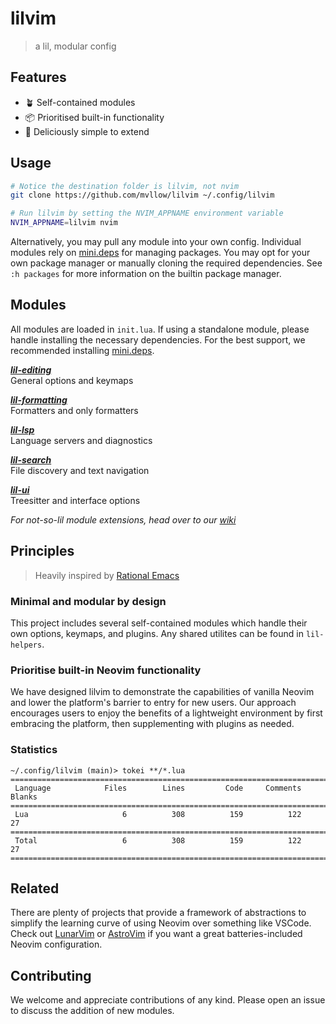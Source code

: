 # lilvim

> a lil, modular config

## Features

- 🪴 Self-contained modules
- 📦 Prioritised built-in functionality
- 🥟 Deliciously simple to extend

## Usage

```sh
# Notice the destination folder is lilvim, not nvim
git clone https://github.com/mvllow/lilvim ~/.config/lilvim

# Run lilvim by setting the NVIM_APPNAME environment variable
NVIM_APPNAME=lilvim nvim
```

Alternatively, you may pull any module into your own config. Individual modules rely on [mini.deps](https://github.com/echasnovski/mini.deps) for managing packages. You may opt for your own package manager or manually cloning the required dependencies. See `:h packages` for more information on the builtin package manager.

## Modules

All modules are loaded in `init.lua`. If using a standalone module, please handle installing the necessary dependencies. For the best support, we recommended installing [mini.deps](https://github.com/echasnovski/mini.deps?tab=readme-ov-file#installation).

_**[lil-editing](lua/lil-editing.lua)**_\
General options and keymaps

_**[lil-formatting](lua/lil-formatting.lua)**_\
Formatters and only formatters

_**[lil-lsp](lua/lil-lsp.lua)**_\
Language servers and diagnostics

_**[lil-search](lua/lil-search.lua)**_\
File discovery and text navigation

_**[lil-ui](lua/lil-ui.lua)**_\
Treesitter and interface options

_For not-so-lil module extensions, head over to our [wiki](https://github.com/mvllow/lilvim/wiki)_

## Principles

> Heavily inspired by [Rational Emacs](https://github.com/SystemCrafters/rational-emacs)

### Minimal and modular by design

This project includes several self-contained modules which handle their own options, keymaps, and plugins. Any shared utilites can be found in `lil-helpers`.

### Prioritise built-in Neovim functionality

We have designed lilvim to demonstrate the capabilities of vanilla Neovim and lower the platform's barrier to entry for new users. Our approach encourages users to enjoy the benefits of a lightweight environment by first embracing the platform, then supplementing with plugins as needed.

### Statistics

```
~/.config/lilvim (main)> tokei **/*.lua
===============================================================================
 Language            Files        Lines         Code     Comments       Blanks
===============================================================================
 Lua                     6          308          159          122           27
===============================================================================
 Total                   6          308          159          122           27
===============================================================================
```

## Related

There are plenty of projects that provide a framework of abstractions to simplify the learning curve of using Neovim over something like VSCode. Check out [LunarVim](https://github.com/LunarVim/LunarVim) or [AstroVim](https://github.com/kabinspace/AstroVim) if you want a great batteries-included Neovim configuration.

## Contributing

We welcome and appreciate contributions of any kind. Please open an issue to discuss the addition of new modules.
